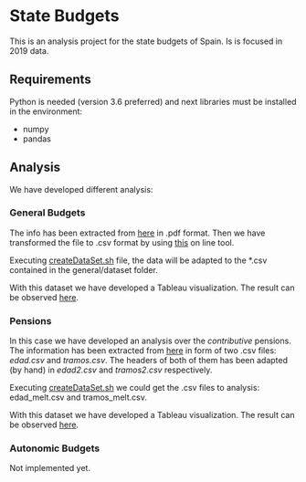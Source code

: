 # State Budgets

This is an analysis project for the state budgets of Spain. Is is focused in 2019 data.

## Requirements
Python is needed (version 3.6 preferred) and next libraries must be installed in the environment:
- numpy
- pandas

## Analysis
We have developed different analysis:

### General Budgets
The info has been extracted from [here](https://www.sepg.pap.hacienda.gob.es/sitios/sepg/es-ES/Presupuestos/DocumentacionEstadisticas/Estadisticas/Paginas/Estadisticas.aspx) in .pdf format. Then we have transformed the file to .csv format by using [this](https://convertio.co/es/pdf-csv/) on line tool.

Executing [createDataSet.sh](general/createDataSet.sh) file, the data will be adapted to the *.csv contained in the general/dataset folder.

With this dataset we have developed a Tableau visualization. The result can be observed [here](https://public.tableau.com/profile/gior6119#!/vizhome/Presupuestos2021/Historia1?publish=yes).

### Pensions

In this case we have developed an analysis over the *contributive* pensions. The information has been extracted from [here](https://w6.seg-social.es/ProsaInternetAnonimo/OnlineAccess?ARQ.SPM.ACTION=LOGIN&ARQ.SPM.APPTYPE=SERVICE&ARQ.IDAPP=ESTA0001) in form of two .csv files: *edad.csv* and *tramos.csv*. The headers of both of them has been adapted (by hand) in *edad2.csv* and *tramos2.csv* respectively.

Executing [createDataSet.sh](pensions/createDataSet.sh) we could get the .csv files to analysis: edad_melt.csv and tramos_melt.csv.

With this dataset we have developed a Tableau visualization. The result can be observed [here](https://public.tableau.com/profile/gior6119#!/vizhome/Pensiones_16026224709640/Edad-Tipo-Total-Media).

### Autonomic Budgets
Not implemented yet.

